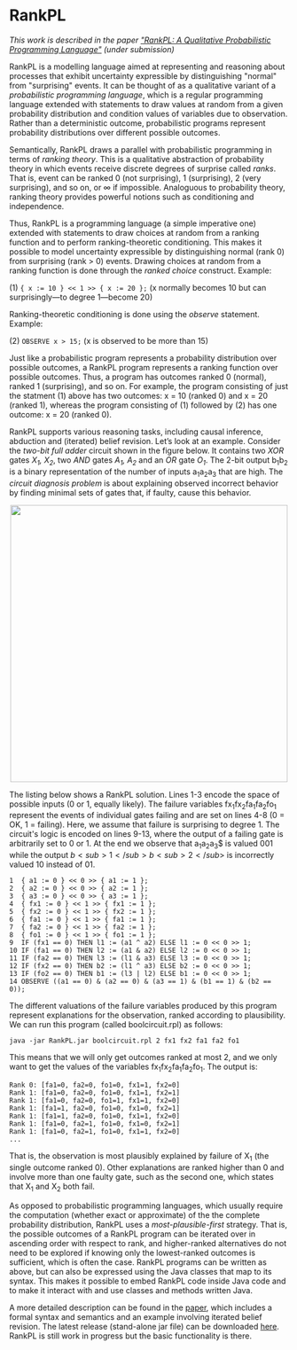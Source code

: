 # RankPL

*This work is described in the paper ["RankPL: A Qualitative Probabilistic Programming Language"](https://github.com/tjitze/RankPL/tree/master/paper/rankpl.pdf) (under submission)*

RankPL is a modelling language aimed at representing and reasoning about processes that exhibit uncertainty expressible by distinguishing "normal" from "surprising" events. It can be thought of as a qualitative variant of a *probabilistic programming language*, which is a regular programming language extended with statements to draw values at random from a given probability distribution and condition values of variables due to observation. Rather than a deterministic outcome,  probabilistic programs represent probability distributions over different possible outcomes. 

Semantically, RankPL draws a parallel with probabilistic programming in terms of *ranking theory*. This is a qualitative abstraction of probability theory in which events receive discrete degrees of surprise called *ranks*. That is, event can be ranked 0 (not surprising), 1 (surprising), 2 (very surprising), and so on, or ∞ if impossible. Analoguous to probability theory, ranking theory provides powerful notions such as conditioning and independence.

Thus, RankPL is a programming language (a simple imperative one) extended with statements to draw choices at random from a ranking function and to perform ranking-theoretic conditioning. This makes it possible to model uncertainty expressible by distinguishing normal (rank 0) from surprising (rank > 0) events. Drawing choices at random from a ranking function is done through the *ranked choice* construct. Example:

(1) `{ x := 10 } << 1 >> { x := 20 };` (x normally becomes 10 but can surprisingly—to degree 1—become 20)

Ranking-theoretic conditioning is done using the *observe* statement. Example:

(2) `OBSERVE x > 15;` (x is observed to be more than 15)

Just like a probabilistic program represents a probability distribution over possible outcomes, a RankPL program represents a ranking function over possible outcomes. Thus, a program has outcomes ranked 0 (normal), ranked 1 (surprising), and so on. For example, the program consisting of just the statment (1) above has two outcomes: x = 10 (ranked 0) and x = 20 (ranked 1), whereas the program consisting of (1) followed by (2) has one outcome: x = 20 (ranked 0). 

RankPL supports various reasoning tasks, including causal inference, abduction and (iterated) belief revision. 
Let’s look at an example. Consider the *two-bit full adder* circuit shown in the figure below. It contains two *XOR* gates *X<sub>1</sub>, X<sub>2</sub>*, two *AND* gates *A<sub>1</sub>, A<sub>2</sub>* and an *OR* gate *O<sub>1</sub>*.
The 2-bit output b<sub>1</sub>b<sub>2</sub> is a binary representation of the number of inputs a<sub>1</sub>a<sub>2</sub>a<sub>3</sub> that are high. The *circuit diagnosis problem* is about explaining observed incorrect behavior by finding minimal sets of gates that, if faulty, cause this behavior.

<p align=center>
<img src=https://github.com/tjitze/RankPL/blob/master/examples/boolcircuit.jpg width=500px />
</p>

The listing below shows a RankPL solution. Lines 1-3 encode the space of possible inputs (0 or 1, equally likely). The failure variables fx<sub>1</sub>fx<sub>2</sub>fa<sub>1</sub>fa<sub>2</sub>fo<sub>1</sub> represent the events of individual gates failing and are set on lines 4-8 (0 = OK, 1 = failing). Here, we assume that failure is surprising to degree 1. The circuit's logic is encoded on lines 9-13, where the output of a failing gate is arbitrarily set to 0 or 1. At the end we observe that a<sub>1</sub>a<sub>2</sub>a<sub>3</sub>$ is valued 001 while the output $b<sub>1</sub>b<sub>2</sub>$ is incorrectly valued 10 instead of 01.

```
1  { a1 := 0 } << 0 >> { a1 := 1 };
2  { a2 := 0 } << 0 >> { a2 := 1 };
3  { a3 := 0 } << 0 >> { a3 := 1 };
4  { fx1 := 0 } << 1 >> { fx1 := 1 };
5  { fx2 := 0 } << 1 >> { fx2 := 1 };
6  { fa1 := 0 } << 1 >> { fa1 := 1 };
7  { fa2 := 0 } << 1 >> { fa2 := 1 };
8  { fo1 := 0 } << 1 >> { fo1 := 1 };
9  IF (fx1 == 0) THEN l1 := (a1 ^ a2) ELSE l1 := 0 << 0 >> 1;
10 IF (fa1 == 0) THEN l2 := (a1 & a2) ELSE l2 := 0 << 0 >> 1;
11 IF (fa2 == 0) THEN l3 := (l1 & a3) ELSE l3 := 0 << 0 >> 1;
12 IF (fx2 == 0) THEN b2 := (l1 ^ a3) ELSE b2 := 0 << 0 >> 1;
13 IF (fo2 == 0) THEN b1 := (l3 | l2) ELSE b1 := 0 << 0 >> 1;
14 OBSERVE ((a1 == 0) & (a2 == 0) & (a3 == 1) & (b1 == 1) & (b2 == 0));
```
The different valuations of the failure variables produced by this program represent explanations for the observation, ranked according to plausibility. We can run this program (called boolcircuit.rpl) as follows:

`java -jar RankPL.jar boolcircuit.rpl 2 fx1 fx2 fa1 fa2 fo1`

This means that we will only get outcomes ranked at most 2, and we only want to get the values of the variables fx<sub>1</sub>fx<sub>2</sub>fa<sub>1</sub>fa<sub>2</sub>fo<sub>1</sub>. The output is:

```
Rank 0: [fa1=0, fa2=0, fo1=0, fx1=1, fx2=0]
Rank 1: [fa1=0, fa2=0, fo1=0, fx1=1, fx2=1]
Rank 1: [fa1=0, fa2=0, fo1=1, fx1=1, fx2=0]
Rank 1: [fa1=1, fa2=0, fo1=0, fx1=0, fx2=1]
Rank 1: [fa1=1, fa2=0, fo1=0, fx1=1, fx2=0]
Rank 1: [fa1=0, fa2=1, fo1=0, fx1=0, fx2=1]
Rank 1: [fa1=0, fa2=1, fo1=0, fx1=1, fx2=0]
...
```

That is, the observation is most plausibly explained by failure of X<sub>1</sub> (the single outcome ranked 0). Other explanations are ranked higher than 0 and involve more than one faulty gate, such as the second one, which states that X<sub>1</sub> and X<sub>2</sub> both fail.

As opposed to probabilistic programming languages, which usually require the computation (whether exact or approximate) of the the complete probability distribution, RankPL uses a *most-plausible-first* strategy. That is, the possible outcomes of a RankPL program can be iterated over in ascending order with respect to rank, 	and higher-ranked alternatives do not need to be explored if knowing only the lowest-ranked outcomes is sufficient, which is often the case. RankPL programs can be written as above, but can also be expressed using the Java classes that map to its syntax. This makes it possible to embed RankPL code inside Java code and to make it interact with and use classes and methods written Java. 

A more detailed description can be found in the [paper](https://github.com/tjitze/RankPL/tree/master/paper/rankpl.pdf), which includes a formal syntax and semantics and an example involving iterated belief revision. The latest release (stand-alone jar file) can be downloaded [here](https://github.com/tjitze/RankPL/releases). RankPL is still work in progress but the basic functionality is there.
